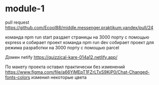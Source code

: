 # module-1

pull request https://github.com/Ecool88/middle.messenger.praktikum.yandex/pull/24

команда npm run start раздает страницы на 3000 порту с помощью express и собирает проект
команда npm run dev собирает проект для режима разработки на 3000 порту с помощью parcel

Домен netify https://quizzical-kare-014a12.netlify.app/

По макету проекта оставил практически без изменений https://www.figma.com/file/a66YiMEpT1FZrLTxS9KjP0/Chat-Changed-fonts-colors изменил некоторые цвета
